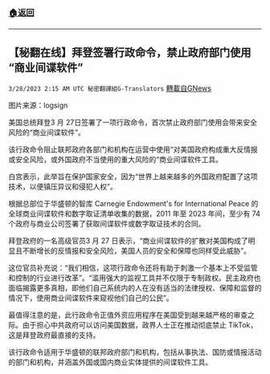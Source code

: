 ###  [:house:返回](README.md)
---


## 【秘翻在线】拜登签署行政命令，禁止政府部门使用 “商业间谍软件”
`3/28/2023 2:15 AM UTC 秘密翻譯組G-Translators` [轉載自GNews](https://gnews.org/articles/1052000)

图片来源：logsign

美国总统拜登3 月 27日签署了一项行政命令，首次禁止政府部门使用会带来安全风险的“商业间谍软件”。

该行政命令阻止联邦政府各部门和机构在运营中使用“对美国政府构成重大反情报或安全风险，或外国政府不当使用的重大风险的“商业间谍软件工具。

白宫表示，此举旨在保护国家安全，因为“世界上越来越多的外国政府配置了这项技术，以便镇压异议和侵犯人权”。

根据总部位于华盛顿的智库 Carnegie Endowment's for International Peace 的全球商业间谍软件和数字取证清单收集的数据，2011 年至 2023 年间，至少有 74 个政府与商业公司签署了获取间谍软件或数字取证技术的合同。

拜登政府的一名高级官员3 月 27 日表示，“商业间谍软件的扩散对美国构成了明显且不断增长的反情报和安全风险，美国人员的安全和保障也同样受此威胁”。

这位官员补充说：“我们相信，这项行政命令还将有助于刺激一个基本上不受监管和控制的行业进行改革”。“滥用强大的监视工具并不仅限于专制政权。民主政府也面临揭露更多真相，即他们自己系统内的人在没有适当的法律授权、保障和监督的情况下，使用商业间谍软件来窥视他们自己的公民”。

最值得注意的是，此行政命令正值外资应用程序在美国受到越来越严格的审查之际。由于担心中共政府可以访问美国数据，政界人士正在推动彻底禁止 TikTok，这是拜登政府最直接的支持。

该行政命令适用于华盛顿的联邦政府部门和机构，包括从事执法、国防或情报活动的部门和机构，并涵盖外国或国内商业实体提供的间谍软件工具。
